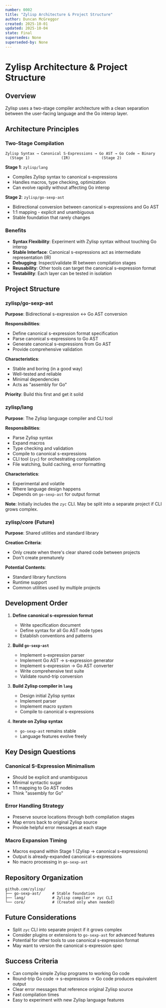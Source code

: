 ```yaml
---
number: 0002
title: "Zylisp Architecture & Project Structure"
author: Duncan McGreggor
created: 2025-10-01
updated: 2025-10-04
state: Final
supersedes: None
superseded-by: None
---
```


# Zylisp Architecture & Project Structure

## Overview

Zylisp uses a two-stage compiler architecture with a clean separation between the user-facing language and the Go interop layer.

## Architecture Principles

### Two-Stage Compilation

```
Zylisp Syntax → Canonical S-Expressions → Go AST → Go Code → Binary
  (Stage 1)              (IR)              (Stage 2)
```

**Stage 1**: `zylisp/lang`
- Compiles Zylisp syntax to canonical s-expressions
- Handles macros, type checking, optimization
- Can evolve rapidly without affecting Go interop

**Stage 2**: `zylisp/go-sexp-ast`
- Bidirectional conversion between canonical s-expressions and Go AST
- 1:1 mapping - explicit and unambiguous
- Stable foundation that rarely changes

### Benefits

- **Syntax Flexibility**: Experiment with Zylisp syntax without touching Go interop
- **Stable Interface**: Canonical s-expressions act as intermediate representation (IR)
- **Debugging**: Inspect/validate IR between compilation stages
- **Reusability**: Other tools can target the canonical s-expression format
- **Testability**: Each layer can be tested in isolation

## Project Structure

### zylisp/go-sexp-ast

**Purpose**: Bidirectional s-expression ↔ Go AST conversion

**Responsibilities**:
- Define canonical s-expression format specification
- Parse canonical s-expressions to Go AST
- Generate canonical s-expressions from Go AST
- Provide comprehensive validation

**Characteristics**:
- Stable and boring (in a good way)
- Well-tested and reliable
- Minimal dependencies
- Acts as "assembly for Go"

**Priority**: Build this first and get it solid

### zylisp/lang

**Purpose**: The Zylisp language compiler and CLI tool

**Responsibilities**:
- Parse Zylisp syntax
- Expand macros
- Type checking and validation
- Compile to canonical s-expressions
- CLI tool (`zyc`) for orchestrating compilation
- File watching, build caching, error formatting

**Characteristics**:
- Experimental and volatile
- Where language design happens
- Depends on `go-sexp-ast` for output format

**Note**: Initially includes the `zyc` CLI. May be split into a separate project if CLI grows complex.

### zylisp/core (Future)

**Purpose**: Shared utilities and standard library

**Creation Criteria**:
- Only create when there's clear shared code between projects
- Don't create prematurely

**Potential Contents**:
- Standard library functions
- Runtime support
- Common utilities used by multiple projects

## Development Order

1. **Define canonical s-expression format**
   - Write specification document
   - Define syntax for all Go AST node types
   - Establish conventions and patterns

2. **Build `go-sexp-ast`**
   - Implement s-expression parser
   - Implement Go AST → s-expression generator
   - Implement s-expression → Go AST converter
   - Write comprehensive test suite
   - Validate round-trip conversion

3. **Build Zylisp compiler in `lang`**
   - Design initial Zylisp syntax
   - Implement parser
   - Implement macro system
   - Compile to canonical s-expressions

4. **Iterate on Zylisp syntax**
   - `go-sexp-ast` remains stable
   - Language features evolve freely

## Key Design Questions

### Canonical S-Expression Minimalism
- Should be explicit and unambiguous
- Minimal syntactic sugar
- 1:1 mapping to Go AST nodes
- Think "assembly for Go"

### Error Handling Strategy
- Preserve source locations through both compilation stages
- Map errors back to original Zylisp source
- Provide helpful error messages at each stage

### Macro Expansion Timing
- Macros expand within Stage 1 (Zylisp → canonical s-expressions)
- Output is already-expanded canonical s-expressions
- No macro processing in `go-sexp-ast`

## Repository Organization

```
github.com/zylisp/
├── go-sexp-ast/     # Stable foundation
├── lang/            # Zylisp compiler + zyc CLI
└── core/            # (Created only when needed)
```

## Future Considerations

- Split `zyc` CLI into separate project if it grows complex
- Consider plugins or extensions to `go-sexp-ast` for advanced features
- Potential for other tools to use canonical s-expression format
- May want to version the canonical s-expression spec

## Success Criteria

- Can compile simple Zylisp programs to working Go code
- Round-trip Go code → s-expressions → Go code produces equivalent output
- Clear error messages that reference original Zylisp source
- Fast compilation times
- Easy to experiment with new Zylisp language features
